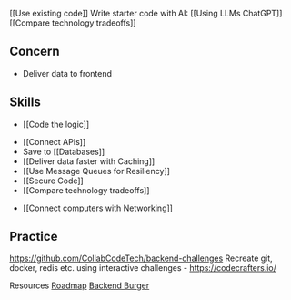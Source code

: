 
[[Use existing code]]
Write starter code with AI: [[Using LLMs ChatGPT]]
[[Compare technology tradeoffs]]
## Concern
* Deliver data to frontend
## Skills
* [[Code the logic]]
- [[Connect APIs]]
- Save to [[Databases]]
- [[Deliver data faster with Caching]]
- [[Use Message Queues for Resiliency]]
- [[Secure Code]]
- [[Compare technology tradeoffs]]
* [[Connect computers with Networking]]

## Practice
https://github.com/CollabCodeTech/backend-challenges
Recreate git, docker, redis etc. using interactive challenges - https://codecrafters.io/

Resources
[Roadmap](https://roadmap.sh/backend)
[Backend Burger](https://www.linkedin.com/posts/alexxubyte_systemdesign-coding-interviewtips-activity-7043971436624924673-BjFa?utm_source=share&utm_medium=member_desktop)
